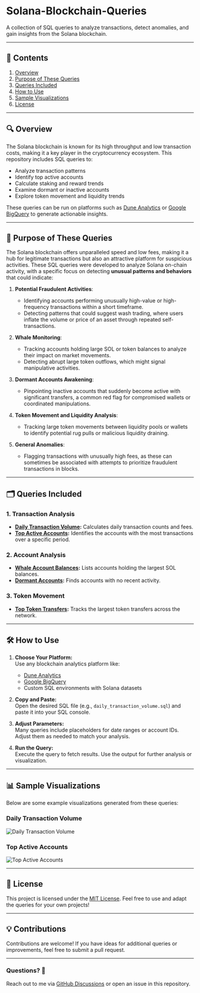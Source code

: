 # Solana-Blockchain-Queries
A collection of SQL queries to analyze transactions, detect anomalies, and gain insights from the Solana blockchain.

---

## 📄 **Contents**
1. [Overview](#overview)
2. [Purpose of These Queries](#purpose-of-these-queries)
3. [Queries Included](#queries-included)
4. [How to Use](#how-to-use)
5. [Sample Visualizations](#sample-visualizations)
6. [License](#license)

---

## 🔍 **Overview**
The Solana blockchain is known for its high throughput and low transaction costs, making it a key player in the cryptocurrency ecosystem. This repository includes SQL queries to:
- Analyze transaction patterns
- Identify top active accounts
- Calculate staking and reward trends
- Examine dormant or inactive accounts
- Explore token movement and liquidity trends

These queries can be run on platforms such as [Dune Analytics](https://dune.com/) or [Google BigQuery](https://cloud.google.com/bigquery) to generate actionable insights.

---

## 🎯 **Purpose of These Queries**
The Solana blockchain offers unparalleled speed and low fees, making it a hub for legitimate transactions but also an attractive platform for suspicious activities. These SQL queries were developed to analyze Solana on-chain activity, with a specific focus on detecting **unusual patterns and behaviors** that could indicate:

1. **Potential Fraudulent Activities**:  
   - Identifying accounts performing unusually high-value or high-frequency transactions within a short timeframe.
   - Detecting patterns that could suggest wash trading, where users inflate the volume or price of an asset through repeated self-transactions.

2. **Whale Monitoring**:  
   - Tracking accounts holding large SOL or token balances to analyze their impact on market movements.
   - Detecting abrupt large token outflows, which might signal manipulative activities.

3. **Dormant Accounts Awakening**:  
   - Pinpointing inactive accounts that suddenly become active with significant transfers, a common red flag for compromised wallets or coordinated manipulations.

4. **Token Movement and Liquidity Analysis**:  
   - Tracking large token movements between liquidity pools or wallets to identify potential rug pulls or malicious liquidity draining.

5. **General Anomalies**:  
   - Flagging transactions with unusually high fees, as these can sometimes be associated with attempts to prioritize fraudulent transactions in blocks.

---

## 🗂 **Queries Included**
### **1. Transaction Analysis**
- **[Daily Transaction Volume](queries/transactions/daily_transaction_volume.sql):** Calculates daily transaction counts and fees.
- **[Top Active Accounts](queries/transactions/top_active_accounts.sql):** Identifies the accounts with the most transactions over a specific period.

### **2. Account Analysis**
- **[Whale Account Balances](queries/accounts/whale_balances.sql):** Lists accounts holding the largest SOL balances.
- **[Dormant Accounts](queries/accounts/dormant_accounts.sql):** Finds accounts with no recent activity.

### **3. Token Movement**
- **[Top Token Transfers](queries/tokens/top_token_transfers.sql):** Tracks the largest token transfers across the network.

---

## 🛠 **How to Use**
1. **Choose Your Platform:**  
   Use any blockchain analytics platform like:
   - [Dune Analytics](https://dune.com/)
   - [Google BigQuery](https://cloud.google.com/bigquery)
   - Custom SQL environments with Solana datasets

2. **Copy and Paste:**  
   Open the desired SQL file (e.g., `daily_transaction_volume.sql`) and paste it into your SQL console.

3. **Adjust Parameters:**  
   Many queries include placeholders for date ranges or account IDs. Adjust them as needed to match your analysis.

4. **Run the Query:**  
   Execute the query to fetch results. Use the output for further analysis or visualization.

---

## 📊 **Sample Visualizations**
Below are some example visualizations generated from these queries:

### **Daily Transaction Volume**
![Daily Transaction Volume](assets/charts/daily_volume_chart.png)

### **Top Active Accounts**
![Top Active Accounts](assets/charts/top_accounts_pie.png)

---

## 📜 **License**
This project is licensed under the [MIT License](LICENSE). Feel free to use and adapt the queries for your own projects!

---

## 💡 **Contributions**
Contributions are welcome! If you have ideas for additional queries or improvements, feel free to submit a pull request.

---

### Questions? 🤔  
Reach out to me via [GitHub Discussions](#) or open an issue in this repository.
